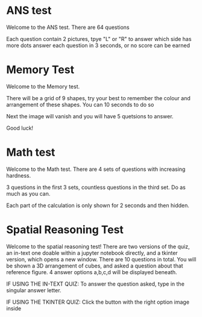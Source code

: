 # ANS test

Welcome to the ANS test. There are 64 questions 

Each question contain 2 pictures, tpye "L" or "R" to answer which side has more dots
answer each question in 3 seconds, or no score can be earned

# Memory Test
Welcome to the Memory test.

There will be a grid of 9 shapes, try your best to remember the colour and arrangement of these shapes. You can 10 seconds to do so

Next the image will vanish and you will have 5 quetsions to answer.

Good luck!


# Math test

Welcome to the Math test.
There are 4 sets of questions with increasing hardness.

3 questions in the first 3 sets, countless questions in the third set.
Do as much as you can.

Each part of the calculation is only shown for  2 seconds and then hidden.


# Spatial Reasoning Test
Welcome to the spatial reasoning test!
There are two versions of the quiz, an in-text one doable within a jupyter notebook directly, and a tkinter version, which opens a new window.
There are 10 questions in total.
You will be shown a 3D arrangement of cubes, and asked a question about that reference figure.
4 answer options a,b,c,d will be displayed beneath.

IF USING THE IN-TEXT QUIZ:
To answer the question asked, type in the singular answer letter.

IF USING THE TKINTER QUIZ:
Click the button with the right option image inside



